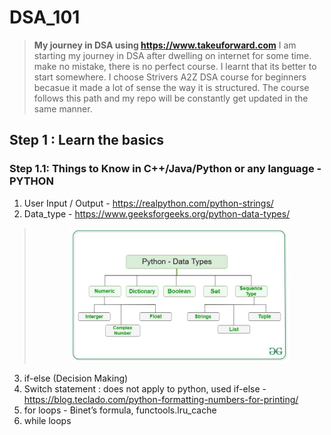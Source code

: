 # DSA_101
> **My journey in DSA using https://www.takeuforward.com**
I am starting my journey in DSA after dwelling on internet for some time. make no mistake, there is no perfect course.
I learnt that its better to start somewhere. I choose Strivers A2Z DSA course for beginners becasue it made a lot of sense the way it is structured.
The course follows this path and my repo will be constantly get updated in the same manner.

## Step 1 : Learn the basics
### Step 1.1: Things to Know in C++/Java/Python or any language - PYTHON
1. User Input / Output - https://realpython.com/python-strings/
2. Data_type - https://www.geeksforgeeks.org/python-data-types/
> <p align="center"><img src="images/Python-data-structure.jpg" width="350" alt="Data types"></p>
3. if-else (Decision Making)
4. Switch statement : does not apply to python, used if-else - https://blog.teclado.com/python-formatting-numbers-for-printing/
5. for loops - Binet’s formula, functools.lru_cache
6. while loops
